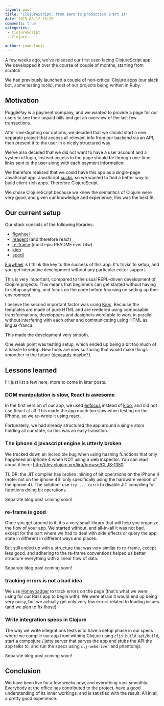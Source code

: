 ```yaml
---
layout: post
title: "ClojureScript: from zero to production (Part 1)"
date: 2015-08-12 13:22
comments: true
categories:
 - ClojureScript
 - Clojure

author: jean-louis
---
```


A few weeks ago, we've released our first user-facing ClojureScript
app. We developped it over the course of couple of months, starting
from scratch.

We had previously launched a couple of non-critical Clojure apps (our
slack bot, some testing tools), most of our projects being written in
Ruby.

<!-- more -->

## Motivation

PugglePay is a payment company, and we wanted to provide a page for
our users to see their unpaid bills and get an overview of the last
few transactions.

After investigating our options, we decided that we should start a new
separate project that access all relevant info from our backend via an
API, then present it to the user in a nicely structured way.

We've also decided that we did not want to have a user account and a
system of login, instead access to the page should be through one-time
links sent to the user along with each payment information.

We therefore realised that we could have this app as a single-page
JavaScript app. JavaScript
[sucks](https://www.destroyallsoftware.com/talks/wat), so we wanted
to find a better way to build client-rich apps. Therefore ClojureScript.

We chose ClojureScript because we knew the semantics of Clojure were
very good, and given our knowledge and experience, this was the best
fit.

## Our current setup

Our stack consists of the following libraries:
- [figwheel](https://github.com/bhauman/lein-figwheel)
- [reagent](https://github.com/reagent-project/reagent) (and therefore react)
- [re-frame](https://github.com/Day8/re-frame) (most epic README ever btw)
- [kioo](https://github.com/ckirkendall/kioo)
- [speclj](http://speclj.com/)

[Figwheel](https://github.com/bhauman/lein-figwheel) is I think the
key to the success of this app. It's trivial to setup, and you get
interactive development without any particular editor support.

This is very important, compared to the usual REPL-driven development
of Clojure projects. This means that beginners can get started without
having to setup anything, and focus on the code before focusing on
setting up their environment.

I believe the second important factor was using
[Kioo](https://github.com/ckirkendall/kioo). Because the templates are
made of pure HTML and are rendered using composable transformations,
developpers and designers were able to work in parallel without
interfering with each other and communicating using HTML as
lingua-franca.

This made the development very smooth.

One weak point was testing setup, which ended up being a bit too much
of a hassle to setup. New tools are now surfacing that would make
things smoother in the future
([devcards](https://github.com/bhauman/devcards) maybe?).

## Lessons learned

I'll just list a few here, more to come in later posts.

### DOM manipulation is slow, React is awesome

In the first version of our app, we used
[enfocus](https://github.com/ckirkendall/enfocus) instead of
[kioo](https://github.com/ckirkendall/kioo), and did not use React at
all. This made the app much too slow when testing on the IPhone, so we
re-wrote it using react.

Fortunatelly, we had already structured the app around a single atom
holding all our state, so this was an easy transition.

### The iphone 4 javascript engine is utterly broken

We tracked down an incredible bug when using hashing functions that
only happened on iphone 4 when NOT using a web inspector.
You can read about it here: http://dev.clojure.org/jira/browse/CLJS-1380

TL;DR: the JIT compiler has broken inlining of bit operations on the
iPhone 4 (note: not on the iphone 4S! only specifically using the
hardware version of the iphone 4). The solution: use `try ... catch`
to disable JIT compiling for functions doing bit operations.

Separate blog post coming soon!

### re-frame is good

Once you get around to it, it's a very small library that will help
you organize the flow of your app. We started without, and all-in-all
it was not bad, except for the part where we had to deal with side
effects or query the app state in different in different ways and
places.

But still ended up with a structure that was very similar to re-frame,
except less good, and adhering to the re-frame conventions helped us
better structure everything with a linear flow of data.

Separate blog post coming soon!

### tracking errors is not a bad idea

We use [Honeybadger](https://app.honeybadger.io/) to track errors on
the page (that's what we were using for our Rails app to begin
with). We were afraid it would end up being very noisy, but we
actually get only very few errors related to loading issues (and we
plan to fix those).

### Write integration specs in Clojure

The way we write integrations tests is to have a setup phase in our
specs where we compile our app from withing Clojure using
`cljs.build.api/build`, start a compojure / jetty server that serves
the app and stubs the API the app talks to, and run the specs using
`clj-webdriver` and phantomjs.

Separate blog post coming soon!

## Conclusion

We have been live for a few weeks now, and everything runs
smoothly. Everybody at the office has contributed to the project, have
a good understanding of its inner workings, and is satisfied with the
result. All in all, a pretty good experience.
